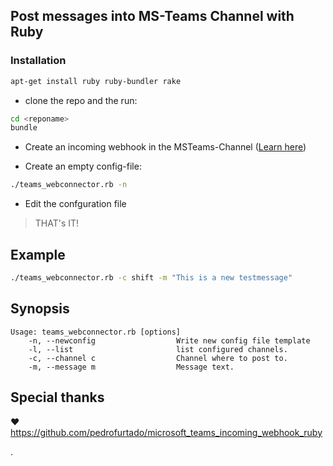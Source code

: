## Post messages into MS-Teams Channel with Ruby

### Installation

~~~bash
apt-get install ruby ruby-bundler rake
~~~

* clone the repo and the run:

~~~bash
cd <reponame>
bundle
~~~

* Create an incoming webhook in the MSTeams-Channel ([Learn here](https://learn.microsoft.com/de-de/microsoftteams/platform/webhooks-and-connectors/how-to/add-incoming-webhook?tabs=dotnet))

* Create an empty config-file:

~~~bash
./teams_webconnector.rb -n
~~~

* Edit the confguration file


> THAT's IT!


## Example

~~~bash
./teams_webconnector.rb -c shift -m "This is a new testmessage"
~~~


## Synopsis

~~~
Usage: teams_webconnector.rb [options]
    -n, --newconfig                  Write new config file template
    -l, --list                       list configured channels.
    -c, --channel c                  Channel where to post to.
    -m, --message m                  Message text.
~~~

## Special thanks

❤ https://github.com/pedrofurtado/microsoft_teams_incoming_webhook_ruby

.